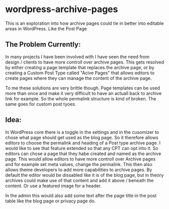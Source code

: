 # wordpress-archive-pages
This is an exploration into how archive pages could tie in better into editable areas in WordPress. Like the Post Page

## The Problem Currently:
In many projects I have been involved with I have seen the need from design / clients to have more controll over archive pages. This gets resolved by either creating a page template that replaces the archive page, or by creating a Custom Post Type called "Acive Pages" that allows editors to create pages where they can manage the content of the archive page. 

To me these solutions are very brittle though. Page templates can be used more than once and make it very difficult to have an actuall back to archive link for example. So the whole permalink structure is kind of broken. The same goes for custom post tyoes. 

## Idea:
In WordPress core there is a toggle in the settings and in the cusomizer to chose what page should get used as the blog page. So it therefore allows editors to choose the permalink and heading of a Post type archive page. I would like to see that feature extended so that any CPT can opt into it. So editors can chose a page that they habe created and named as the archive page. 
This would allow editors to have more controll over Archive pages and for example set meta values, change the permalink. This then also allows theme developers to add more capabilities to archive pages. By default the editor would be dissabled like it is of the blog page, but in theory archives could make use of that content and add it above / beneath the content. Or use a featured image for a header. 

In the admin this would also add some text after the page title in the post table like the blog page or privacy page do.
